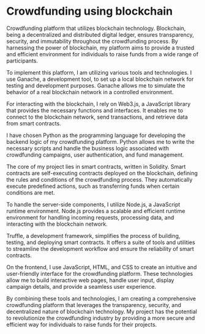 # Crowdfunding using blockchain
Crowdfunding platform that utilizes blockchain technology. Blockchain, being a decentralized and distributed digital ledger, ensures transparency, security, and immutability throughout the crowdfunding process. By harnessing the power of blockchain, my platform aims to provide a trusted and efficient environment for individuals to raise funds from a wide range of participants.

To implement this platform, I am utilizing various tools and technologies. I use Ganache, a development tool, to set up a local blockchain network for testing and development purposes. Ganache allows me to simulate the behavior of a real blockchain network in a controlled environment.

For interacting with the blockchain, I rely on Web3.js, a JavaScript library that provides the necessary functions and interfaces. It enables me to connect to the blockchain network, send transactions, and retrieve data from smart contracts.

I have chosen Python as the programming language for developing the backend logic of my crowdfunding platform. Python allows me to write the necessary scripts and handle the business logic associated with crowdfunding campaigns, user authentication, and fund management.

The core of my project lies in smart contracts, written in Solidity. Smart contracts are self-executing contracts deployed on the blockchain, defining the rules and conditions of the crowdfunding process. They automatically execute predefined actions, such as transferring funds when certain conditions are met.

To handle the server-side components, I utilize Node.js, a JavaScript runtime environment. Node.js provides a scalable and efficient runtime environment for handling incoming requests, processing data, and interacting with the blockchain network.

Truffle, a development framework, simplifies the process of building, testing, and deploying smart contracts. It offers a suite of tools and utilities to streamline the development workflow and ensure the reliability of smart contracts.

On the frontend, I use JavaScript, HTML, and CSS to create an intuitive and user-friendly interface for the crowdfunding platform. These technologies allow me to build interactive web pages, handle user input, display campaign details, and provide a seamless user experience.

By combining these tools and technologies, I am creating a comprehensive crowdfunding platform that leverages the transparency, security, and decentralized nature of blockchain technology. My project has the potential to revolutionize the crowdfunding industry by providing a more secure and efficient way for individuals to raise funds for their projects.
